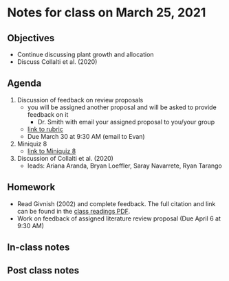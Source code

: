 # Notes for class on March 25, 2021

## Objectives
- Continue discussing plant growth and allocation
- Discuss Collalti et al. (2020)

## Agenda
1. Discussion of feedback on review proposals
	- you will be assigned another proposal and will be asked to provide feedback on it
		- Dr. Smith with email your assigned proposal to you/your group
	- [link to rubric](../Rubrics/review_proposal_feedback_rubric.md)
	- Due March 30 at 9:30 AM (email to Evan)
2. Miniquiz 8
	- [link to Miniquiz 8](../MiniQuizzes/miniquiz8_03.25.2021.md)
3. Discussion of Collalti et al. (2020)
	- leads: Ariana Aranda, Bryan Loeffler, Saray Navarrete, Ryan Tarango

## Homework
- Read Givnish (2002) and complete feedback. The full citation and link can be found in the 
[class readings PDF](../Readings/readings_ecophys_sp2021.pdf).
- Work on feedback of assigned literature review proposal (Due April 6 at 9:30 AM)

## In-class notes

## Post class notes